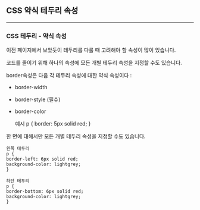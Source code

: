 ## CSS 약식 테두리 속성

***
### CSS 테두리 - 약식 속성
이전 페이지에서 보았듯이 테두리를 다룰 때 고려해야 할 속성이 많이 있습니다.

코드를 줄이기 위해 하나의 속성에 모든 개별 테두리 속성을 지정할 수도 있습니다.

border속성은 다음 각 테두리 속성에 대한 약식 속성이다 :

- border-width
- border-style (필수)
- border-color


    예시
    p {
    border: 5px solid red;
    }


한 면에 대해서만 모든 개별 테두리 속성을 지정할 수도 있습니다.

    왼쪽 테두리
    p {
    border-left: 6px solid red;
    background-color: lightgrey;
    }

    하단 테두리
    p {
    border-bottom: 6px solid red;
    background-color: lightgrey;
    }